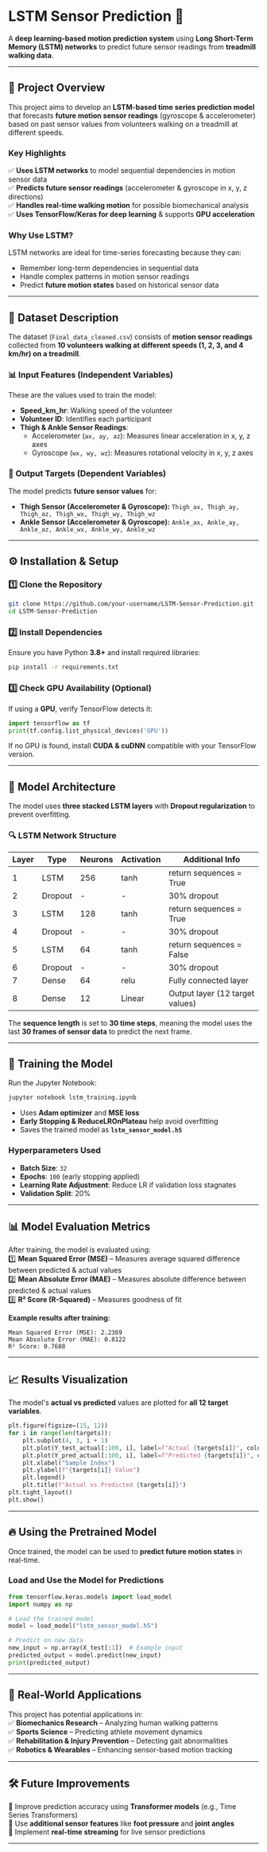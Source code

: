 # **LSTM Sensor Prediction 🚀**  
A **deep learning-based motion prediction system** using **Long Short-Term Memory (LSTM) networks** to predict future sensor readings from **treadmill walking data**.  

---

## 📌 **Project Overview**  
This project aims to develop an **LSTM-based time series prediction model** that forecasts **future motion sensor readings** (gyroscope & accelerometer) based on past sensor values from volunteers walking on a treadmill at different speeds.  

### **Key Highlights**  
✅ **Uses LSTM networks** to model sequential dependencies in motion sensor data  
✅ **Predicts future sensor readings** (accelerometer & gyroscope in x, y, z directions)  
✅ **Handles real-time walking motion** for possible biomechanical analysis  
✅ **Uses TensorFlow/Keras for deep learning** & supports **GPU acceleration**  

### **Why Use LSTM?**  
LSTM networks are ideal for time-series forecasting because they can:  
- Remember long-term dependencies in sequential data  
- Handle complex patterns in motion sensor readings  
- Predict **future motion states** based on historical sensor data  

---

## 📂 **Dataset Description**  
The dataset (`Final_data_cleaned.csv`) consists of **motion sensor readings** collected from **10 volunteers walking at different speeds (1, 2, 3, and 4 km/hr) on a treadmill**.  

### **📊 Input Features (Independent Variables)**  
These are the values used to train the model:  
- **Speed_km_hr**: Walking speed of the volunteer  
- **Volunteer ID**: Identifies each participant  
- **Thigh & Ankle Sensor Readings**:  
  - Accelerometer (`ax, ay, az`): Measures linear acceleration in x, y, z axes  
  - Gyroscope (`wx, wy, wz`): Measures rotational velocity in x, y, z axes  

### **🎯 Output Targets (Dependent Variables)**  
The model predicts **future sensor values** for:  
- **Thigh Sensor (Accelerometer & Gyroscope):** `Thigh_ax, Thigh_ay, Thigh_az, Thigh_wx, Thigh_wy, Thigh_wz`  
- **Ankle Sensor (Accelerometer & Gyroscope):** `Ankle_ax, Ankle_ay, Ankle_az, Ankle_wx, Ankle_wy, Ankle_wz`  

---

## ⚙️ **Installation & Setup**  
### **1️⃣ Clone the Repository**  
```bash
git clone https://github.com/your-username/LSTM-Sensor-Prediction.git
cd LSTM-Sensor-Prediction
```

### **2️⃣ Install Dependencies**  
Ensure you have Python **3.8+** and install required libraries:  
```bash
pip install -r requirements.txt
```

### **3️⃣ Check GPU Availability** (Optional)  
If using a **GPU**, verify TensorFlow detects it:  
```python
import tensorflow as tf
print(tf.config.list_physical_devices('GPU'))
```
If no GPU is found, install **CUDA & cuDNN** compatible with your TensorFlow version.

---

## 🚀 **Model Architecture**  
The model uses **three stacked LSTM layers** with **Dropout regularization** to prevent overfitting.  

### **🔍 LSTM Network Structure**  
| Layer | Type | Neurons | Activation | Additional Info |
|-------|------|---------|------------|----------------|
| 1 | LSTM | 256 | tanh | return sequences = True |
| 2 | Dropout | - | - | 30% dropout |
| 3 | LSTM | 128 | tanh | return sequences = True |
| 4 | Dropout | - | - | 30% dropout |
| 5 | LSTM | 64 | tanh | return sequences = False |
| 6 | Dropout | - | - | 30% dropout |
| 7 | Dense | 64 | relu | Fully connected layer |
| 8 | Dense | 12 | Linear | Output layer (12 target values) |

The **sequence length** is set to **30 time steps**, meaning the model uses the last **30 frames of sensor data** to predict the next frame.

---

## 🎯 **Training the Model**  
Run the Jupyter Notebook:  
```bash
jupyter notebook lstm_training.ipynb
```
- Uses **Adam optimizer** and **MSE loss**  
- **Early Stopping & ReduceLROnPlateau** help avoid overfitting  
- Saves the trained model as **`lstm_sensor_model.h5`**  

### **Hyperparameters Used**  
- **Batch Size**: `32`  
- **Epochs**: `100` (early stopping applied)  
- **Learning Rate Adjustment**: Reduce LR if validation loss stagnates  
- **Validation Split**: 20%  

---

## 📊 **Model Evaluation Metrics**  
After training, the model is evaluated using:  
1️⃣ **Mean Squared Error (MSE)** – Measures average squared difference between predicted & actual values  
2️⃣ **Mean Absolute Error (MAE)** – Measures absolute difference between predicted & actual values  
3️⃣ **R² Score (R-Squared)** – Measures goodness of fit  

**Example results after training:**  
```
Mean Squared Error (MSE): 2.2369
Mean Absolute Error (MAE): 0.8122
R² Score: 0.7688
```

---

## 📈 **Results Visualization**  
The model's **actual vs predicted** values are plotted for **all 12 target variables**.  

```python
plt.figure(figsize=(15, 12))
for i in range(len(targets)):
    plt.subplot(4, 3, i + 1)
    plt.plot(Y_test_actual[:100, i], label=f"Actual {targets[i]}", color='blue')
    plt.plot(Y_pred_actual[:100, i], label=f"Predicted {targets[i]}", color='red', linestyle='dashed')
    plt.xlabel("Sample Index")
    plt.ylabel(f"{targets[i]} Value")
    plt.legend()
    plt.title(f"Actual vs Predicted {targets[i]}")
plt.tight_layout()
plt.show()
```

---

## 🔥 **Using the Pretrained Model**  
Once trained, the model can be used to **predict future motion states** in real-time.  

### **Load and Use the Model for Predictions**
```python
from tensorflow.keras.models import load_model
import numpy as np

# Load the trained model
model = load_model("lstm_sensor_model.h5")

# Predict on new data
new_input = np.array(X_test[:1])  # Example input
predicted_output = model.predict(new_input)
print(predicted_output)
```

---

## 🎯 **Real-World Applications**  
This project has potential applications in:  
✅ **Biomechanics Research** – Analyzing human walking patterns  
✅ **Sports Science** – Predicting athlete movement dynamics  
✅ **Rehabilitation & Injury Prevention** – Detecting gait abnormalities  
✅ **Robotics & Wearables** – Enhancing sensor-based motion tracking  

---

## 🛠 **Future Improvements**  
🔹 Improve prediction accuracy using **Transformer models** (e.g., Time Series Transformers)  
🔹 Use **additional sensor features** like **foot pressure** and **joint angles**  
🔹 Implement **real-time streaming** for live sensor predictions  

---

